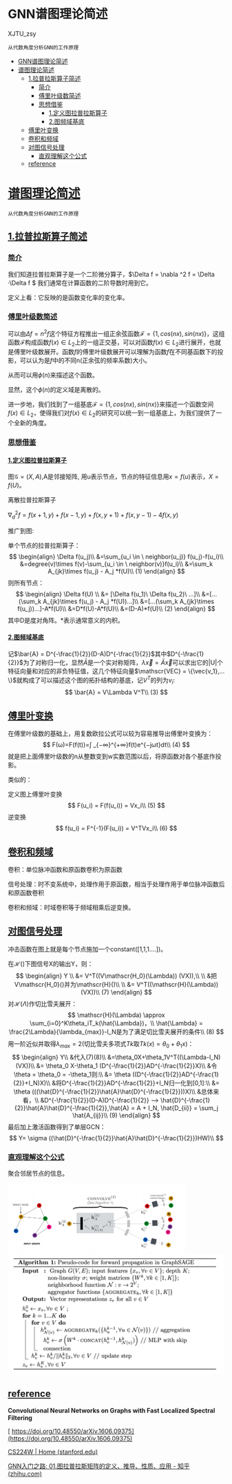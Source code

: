 # GNN谱图理论简述

XJTU_zsy

`从代数角度分析GNN的工作原理`

- [GNN谱图理论简述](#gnn谱图理论简述)
- [谱图理论简述](#谱图理论简述)
  - [1.拉普拉斯算子简述](#1拉普拉斯算子简述)
    - [简介](#简介)
    - [傅里叶级数简述](#傅里叶级数简述)
    - [思想借鉴](#思想借鉴)
      - [1.定义图拉普拉斯算子](#1定义图拉普拉斯算子)
      - [2.图频域基底](#2图频域基底)
  - [傅里叶变换](#傅里叶变换)
  - [卷积和频域](#卷积和频域)
  - [对图信号处理](#对图信号处理)
    - [直观理解这个公式](#直观理解这个公式)
  - [reference](#reference)

# [谱图理论简述](#谱图理论简述)

`从代数角度分析GNN的工作原理`

## [1.拉普拉斯算子简述](#1.拉普拉斯算子简述)

### [简介](#简介)

我们知道拉普拉斯算子是一个二阶微分算子，$\Delta f = \nabla ^2 f = \Delta ·\Delta f $ 我们通常在计算函数的二阶导数时用到它。

定义上看：它反映的是函数变化率的变化率。

### [傅里叶级数简述](#傅里叶级数简述)

可以由$\Delta f = n^2f$这个特征方程推出一组正余弦函数$\mathscr{F}=\{1, cos(nx), sin(nx)\}$，这组函数$\mathscr{F}$构成函数$f(x) \in L_2$上的一组正交基，可以对函数$f(x) \in L_2$进行展开，也就是傅里叶级数展开。函数$f$的傅里叶级数展开可以理解为函数$f$在不同基函数下的投影，可以认为是$f$中的不同n(正余弦的频率系数)大小。

从而可以用$\phi(n)$来描述这个函数。

显然，这个$\phi(n)$的定义域是离散的。

进一步地，我们找到了一组基底$\mathscr{F}=\{1, cos(nx), sin(nx)\}$来描述一个函数空间$f(x) \in L_2$，使得我们对$f(x) \in L_2$的研究可以统一到一组基底上，为我们提供了一个全新的角度。

### [思想借鉴](#思想借鉴)

#### [1.定义图拉普拉斯算子](#1.定义图拉普拉斯算子)

图$\mathscr{G} = (X, A)$,A是邻接矩阵, 用u表示节点，节点的特征信息用$x=f(u)$表示，$X = f(U)$。

离散拉普拉斯算子

$∇_d^2f=f(x+1,y)+f(x−1,y)+f(x,y+1)+f(x,y−1)−4f(x,y)$

推广到图:

单个节点的拉普拉斯算子：
$$
\begin{align}
\Delta f(u_j)\\
&=\sum_{u_i \in \ neighbor(u_j)} f(u_j)-f(u_i)\\
&=degree(v)\times f(v)-\sum_{u_i \in \ neighbor(v)}f(u_i)\\
&=\sum_k A_{jk}\times f(u_j) - A_j *f(U)\\
(1)
\end{align}
$$
则所有节点：
$$
\begin{align}
\Delta f(U) \\
&= [\Delta f(u_1)\ \Delta f(u_2)\ ...]\\
&=[...(\sum_k A_{jk}\times f(u_j) - A_j *f(U))...]\\
&=[...(\sum_k A_{jk}\times f(u_j))...]-A*f(U)\\
&=D*f(U)-A*f(U)\\
&=(D-A)*f(U)\\
(2)
\end{align}
$$
其中D是度对角阵。*表示通常意义的内积。

#### [2.图频域基底](#2.图频域基底)

记$\bar{A} = D^{-\frac{1}{2}}(D-A)D^{-\frac{1}{2}}$其中$D^{-\frac{1}{2}}$为了对称归一化，显然$\bar{A}$是一个实对称矩阵，$\lambda \vec{x} = \bar{A} \vec{x}$可以求出它的|U|个特征向量和对应的非负特征值，这几个特征向量$\mathscr{VEC} = \{\vec{v_1},... \}$就构成了可以描述这个图的拓扑结构的基底，记$V^T$的列为$v_i$:
$$
\bar{A} = V\Lambda V^T\\
(3)
$$


## [傅里叶变换](#傅里叶变换)

在傅里叶级数的基础上，用复数欧拉公式可以较为容易推导出傅里叶变换为：
$$
F(ω)=F(f(t))=∫ _{−∞}^{+∞}f(t)e^{−jωt}dt\\
(4)
$$
就是把上面傅里叶级数的n从整数变到w实数范围以后，将原函数对各个基底作投影。

类似的：

定义图上傅里叶变换
$$
F(u_i) = F(f(u_i)) = Vx_i\\
(5)
$$
逆变换
$$
f(u_i) = F^{-1}(F(u_i)) = V^TVx_i\\
(6)
$$


## [卷积和频域](#卷积和频域)

卷积：单位脉冲函数和原函数卷积为原函数

信号处理：时不变系统中，处理作用于原函数，相当于处理作用于单位脉冲函数后和原函数卷积

卷积和频域：时域卷积等于频域相乘后逆变换。



## [对图信号处理](#对图信号处理)

冲击函数在图上就是每个节点施加一个constant([1,1,1....])。

在$\mathscr{H}()$下图信号X的输出Y，则：
$$
\begin{align}
Y \\
&= V^T((V\mathscr{H_0}(\Lambda)) (VX)),\\
\\
&把V\mathscr{H_0}()并为\mathscr{H}()\\
\\
&= V^T((\mathscr{H}(\Lambda)) (VX))\\
(7)
\end{align}
$$
对$\mathscr{H}(\Lambda)$作切比雪夫展开：
$$
\mathscr{H}(\Lambda) \approx \sum_{i=0}^K\theta_iT_k(\hat{\Lambda})，\\
\hat{\Lambda} = \frac{2\Lambda}{\lambda_{max}}-I_N是为了满足切比雪夫展开的条件\\
(8)
$$
用一阶近似并取得$\lambda_{max} = 2$(切比雪夫多项式$Tk$取$Tk(x) =\theta_0 + \theta_1x$)：
$$
\begin{align}
Y\\
&代入(7)(8)\\
&=\theta_0X+\theta_1V^T((\Lambda-I_N) (VX))\\
&= \theta_0 X-\theta_1 (D^{-\frac{1}{2}}AD^{-\frac{1}{2}}X)\\
&令\theta = \theta_0 = -\theta_1则:\\
&= \theta ((D^{-\frac{1}{2}}AD^{-\frac{1}{2}}+I_N)X)\\
&将D^{-\frac{1}{2}}AD^{-\frac{1}{2}}+I_N归一化到[0,1]:\\
&= \theta (((\hat{D}^{-\frac{1}{2}}\hat{A}\hat{D}^{-\frac{1}{2}}))X)\\
&总体来看，\\
&D^{-\frac{1}{2}}(D-A)D^{-\frac{1}{2}} --> \hat{D}^{-\frac{1}{2}}\hat{A}\hat{D}^{-\frac{1}{2}},\hat{A} = A + I_N, \hat{D_{ii}} = \sum_j \hat{A_{ij}}\\
(9)
\end{align}
$$
最后加上激活函数得到了单层GCN：
$$
Y= \sigma ((\hat{D}^{-\frac{1}{2}}\hat{A}\hat{D}^{-\frac{1}{2}})HW)\\
$$

### [直观理解这个公式](#直观理解这个公式)

聚合邻居节点的信息。

<img src=".\p2.png" alt="image-20240430182145629" style="zoom:50%;" />

<img src=".\p1.png" alt="image-20240430182214076" style="zoom:50%;" />

## [reference](#reference)

**Convolutional Neural Networks on Graphs with Fast Localized Spectral Filtering**

[ https://doi.org/10.48550/arXiv.1606.09375](https://doi.org/10.48550/arXiv.1606.09375)



[CS224W | Home (stanford.edu)](https://web.stanford.edu/class/cs224w/)



[GNN入门之路: 01.图拉普拉斯矩阵的定义、推导、性质、应用 - 知乎 (zhihu.com)](https://zhuanlan.zhihu.com/p/368878987)